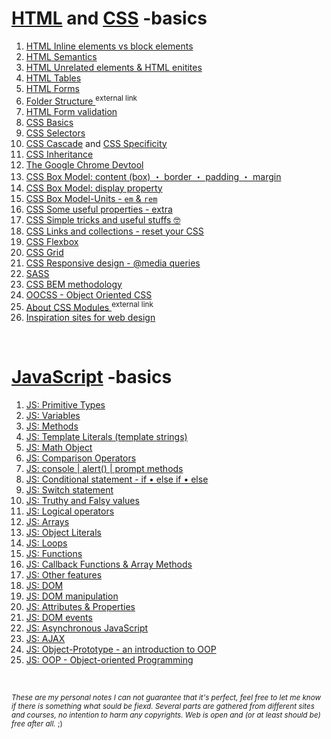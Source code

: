 # [HTML](https://html.spec.whatwg.org/#a-quick-introduction-to-html) and [CSS](https://developer.mozilla.org/en-US/docs/Web/CSS) -basics

1. [HTML Inline elements vs block elements](https://github.com/Klosmi/html-basics/blob/master/HTML-CSS%20basics.md#inline-vs-block)   
2. [HTML Semantics](https://github.com/Klosmi/html-basics/blob/master/HTML-CSS%20basics.md#semantic-markup--meaningful-markup)      
3. [HTML Unrelated elements & HTML enitites](https://github.com/Klosmi/html-basics/blob/master/HTML-CSS%20basics.md#html-unrelated-elements)    
4. [HTML Tables](https://github.com/Klosmi/html-basics/blob/master/HTML-CSS%20basics.md#tables)     
5. [HTML Forms](https://github.com/Klosmi/html-basics/blob/master/HTML-CSS%20basics.md#forms)    
6. <a href="https://newbedev.com/what-is-the-meaning-of-the-dist-directory-in-open-source-projects" target="_blank">Folder Structure </a><sup>external link</sup>
7. [HTML Form validation](https://github.com/Klosmi/html-basics/blob/master/HTML-CSS%20basics.md#form-validations)    
8. [CSS Basics](https://github.com/Klosmi/html-basics/blob/master/HTML-CSS%20basics.md#css)    
9. [CSS Selectors](https://github.com/Klosmi/html-basics/blob/master/HTML-CSS%20basics.md#css-selector)    
10. [CSS Cascade](https://github.com/Klosmi/html-basics/blob/master/HTML-CSS%20basics.md#css-cascade) and [CSS Specificity](https://github.com/Klosmi/html-basics/blob/master/HTML-CSS%20basics.md#css-specificity)
12. [CSS Inheritance](https://github.com/Klosmi/html-basics/blob/master/HTML-CSS%20basics.md#css-inheritance)     
13. [The Google Chrome Devtool](https://github.com/Klosmi/html-basics/blob/master/HTML-CSS%20basics.md#css-devtools-in-chrome)    
14. [CSS Box Model: content (box) ・ border ・ padding ・ margin](https://github.com/Klosmi/html-basics/blob/master/HTML-CSS%20basics.md#css-box-model)    
15. [CSS Box Model: display property](https://github.com/Klosmi/html-basics/blob/master/HTML-CSS%20basics.md#css-box-model---display-property)     
16. [CSS Box Model-Units - `em` & `rem`](https://github.com/Klosmi/html-basics/blob/master/HTML-CSS%20basics.md#css-box-model---units-in-depth-focus-on-relative-units-)     
17. [CSS Some useful properties - extra](https://github.com/Klosmi/html-basics/blob/master/HTML-CSS%20basics.md#other-useful-css-properties-)     
18. [CSS Simple tricks and useful stuffs 🤓](https://github.com/Klosmi/html-basics/blob/master/HTML-CSS%20basics.md#css-simple-tricks-and-useful-stuffs-)
19. [CSS Links and collections - reset your CSS](https://github.com/Klosmi/html-basics/blob/master/HTML-CSS%20basics.md#links-collection-)        
20. [CSS Flexbox](https://github.com/Klosmi/html-basics/blob/master/HTML-CSS%20basics.md#css---flexbox)     
21. [CSS Grid](https://github.com/Klosmi/html-basics/blob/master/HTML-CSS%20basics.md#css-grid)     
22. [CSS Responsive design - @media queries](https://github.com/Klosmi/html-basics/blob/master/HTML-CSS%20basics.md#css---responsive-design)      
23. [SASS](https://github.com/Klosmi/html-basics/blob/master/HTML-CSS%20basics.md#the-basics-of--sass-syntactically-awesome-stylesheets) 
24. [CSS BEM methodology](https://github.com/Klosmi/html-basics/blob/master/HTML-CSS%20basics.md#bem-methodology)     
25. [OOCSS - Object Oriented CSS](https://github.com/Klosmi/html-basics/blob/master/HTML-CSS%20basics.md#oocss---object-oriented-css)     
26. <a href="https://github.com/css-modules/css-modules" target="_blank">About CSS Modules </a><sup>external link</sup>
27. [Inspiration sites for web design](https://github.com/Klosmi/html-basics/blob/master/HTML-CSS%20basics.md#webdesign-inspiration-sites)     

<br>

# [JavaScript](https://developer.mozilla.org/en-US/docs/Learn/JavaScript/First_steps) -basics
1. [JS: Primitive Types](https://github.com/Klosmi/html-basics/blob/master/JS-basic.md#js-primitive-types)
2. [JS: Variables](https://github.com/Klosmi/html-basics/blob/master/JS-basic.md#js-variables)
3. [JS: Methods](https://github.com/Klosmi/html-basics/blob/master/JS-basic.md#js-methods-string-methods)
4. [JS: Template Literals (template strings)](https://github.com/Klosmi/html-basics/blob/master/JS-basic.md#js-template-literals-template-strings)
5. [JS: Math Object](https://github.com/Klosmi/html-basics/blob/master/JS-basic.md#js-math-object)
6. [JS: Comparison Operators](https://github.com/Klosmi/html-basics/blob/master/JS-basic.md#js-comparison-operators)
7. [JS: console | alert() | prompt methods](https://github.com/Klosmi/html-basics/blob/master/JS-basic.md#the-console-method)
8. [JS: Conditional statement - if • else if • else](https://github.com/Klosmi/html-basics/blob/master/JS-basic.md#js-conditional-statement---if--else-if--else) 
9. [JS: Switch statement](https://github.com/Klosmi/html-basics/blob/master/JS-basic.md#switch-statement) 
10. [JS: Truthy and Falsy values](https://github.com/Klosmi/html-basics/blob/master/JS-basic.md#truthy-and-falsy-values)   
11. [JS: Logical operators](https://github.com/Klosmi/html-basics/blob/master/JS-basic.md#logical-operators)   
12. [JS: Arrays](https://github.com/Klosmi/html-basics/blob/master/JS-basic.md#arrays-)  
13. [JS: Object Literals](https://github.com/Klosmi/html-basics/blob/master/JS-basic.md#js-object-literals-) 
14. [JS: Loops](https://github.com/Klosmi/html-basics/blob/master/JS-basic.md#js-loops-)
15. [JS: Functions](https://github.com/Klosmi/html-basics/blob/master/JS-basic.md#js-functions-)
16. [JS: Callback Functions & Array Methods](https://github.com/Klosmi/html-basics/blob/master/JS-basic.md#callback-functions--array-methods-)   
17. [JS: Other features](https://github.com/Klosmi/html-basics/blob/master/JS-basic.md#other-js-features)   
18. [JS: DOM](https://github.com/Klosmi/html-basics/blob/master/JS-basic.md#the-dom)   
19. [JS: DOM manipulation](https://github.com/Klosmi/html-basics/blob/master/JS-basic.md#dom-manipulation)   
20. [JS: Attributes & Properties](https://github.com/Klosmi/html-basics/blob/master/JS-basic.md#attributes--properties)   
21. [JS: DOM events](https://github.com/Klosmi/html-basics/blob/master/JS-basic.md#dom-events)
22. [JS: Asynchronous JavaScript](https://github.com/Klosmi/html-basics/blob/master/JS-basic.md#asynchronous-javascript)   
23. [JS: AJAX](https://github.com/Klosmi/html-basics/blob/master/JS-basic.md#ajax)  
24. [JS: Object-Prototype - an introduction to OOP](https://github.com/Klosmi/html-basics/blob/master/JS-basic.md#object-prototype---introduction-to-oop)
25. [JS: OOP - Object-oriented Programming](https://github.com/Klosmi/html-basics/blob/master/JS-basic.md#oop--object-oriented-programming)


<br>

<sup>*These are my personal notes*
*I can not guarantee that it's perfect, feel free to let me know if there is something what sould be fiexd.*
*Several parts are gathered from different sites and courses, no intention to harm any copyrights. Web is open and (or at least should be) free after all.* ;)</sup>
